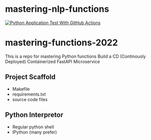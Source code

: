 # mastering-nlp-functions

[![Python Application Test With GitHub Actions](https://github.com/ethanverper/mastering-nlp-functions/actions/workflows/main.yml/badge.svg)](https://github.com/ethanverper/mastering-nlp-functions/actions/workflows/main.yml)

# mastering-functions-2022
This is a repo for mastering Python functions
Build a CD (Continously Deployed) Containerized FastAPI Microservice

## Project Scaffold

* Makefile
* requirements.txt
* source code files

## Python Interpretor

* Regular python shell
* IPython (many prefer)
